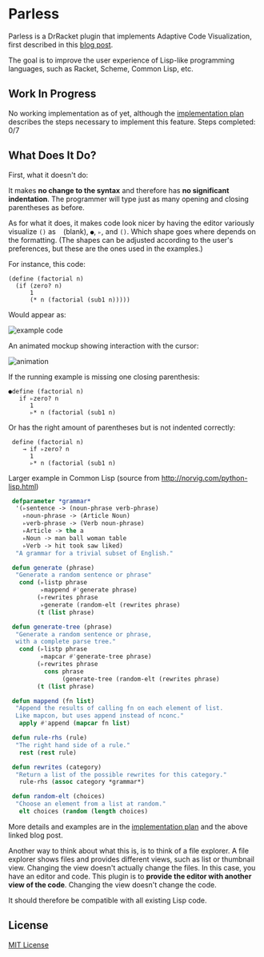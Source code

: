 # Parless
Parless is a DrRacket plugin that implements Adaptive Code Visualization, first described in this [blog post](https://benhsz.github.io/my-answer-to-the-parenthesis-problem/). 

The goal is to improve the user experience of Lisp-like programming languages, such as Racket, Scheme, Common Lisp, etc.

## Work In Progress
No working implementation as of yet, although the [implementation plan](steps-to-implement.md) describes the steps necessary to implement this feature. Steps completed: 0/7

## What Does It Do?
First, what it doesn't do: 

It makes __no change to the syntax__ and therefore has __no significant indentation__. The programmer will type just as many opening and closing parentheses as before.  

As for what it does, it makes code look nicer by having the editor variously visualize `()` as ` ` (blank), `●`, `▹`,  and `()`. Which shape goes where depends on the formatting. (The shapes can be adjusted according to the user's preferences, but these are the ones used in the examples.)

For instance, this code:

```racket
(define (factorial n)
  (if (zero? n)
      1
      (* n (factorial (sub1 n)))))
```
Would appear as:

![example code](https://benhsz.github.io/images/parless/parless.png)

An animated mockup showing interaction with the cursor:

![animation](https://benhsz.github.io/images/parless/mouse-over.gif)

If the running example is missing one closing parenthesis:

```racket
●define (factorial n)
   if ▹zero? n
      1
      ▹* n (factorial (sub1 n)
```

Or has the right amount of parentheses but is not indented correctly:
```racket
 define (factorial n)
    → if ▹zero? n
      1
      ▹* n (factorial (sub1 n)
```
Larger example in Common Lisp (source from http://norvig.com/python-lisp.html)

```lisp
 defparameter *grammar*
  '(▹sentence -> (noun-phrase verb-phrase)
    ▹noun-phrase -> (Article Noun)
    ▹verb-phrase -> (Verb noun-phrase)
    ▹Article -> the a
    ▹Noun -> man ball woman table
    ▹Verb -> hit took saw liked)
  "A grammar for a trivial subset of English."

 defun generate (phrase)
  "Generate a random sentence or phrase"
   cond (▹listp phrase
         ▹mappend #'generate phrase)
        (▹rewrites phrase
         ▹generate (random-elt (rewrites phrase)
        (t (list phrase)

 defun generate-tree (phrase)
  "Generate a random sentence or phrase,
  with a complete parse tree."
   cond (▹listp phrase
         ▹mapcar #'generate-tree phrase)
        (▹rewrites phrase
          cons phrase
               (generate-tree (random-elt (rewrites phrase)
        (t (list phrase)

 defun mappend (fn list)
  "Append the results of calling fn on each element of list.
  Like mapcon, but uses append instead of nconc."
   apply #'append (mapcar fn list)

 defun rule-rhs (rule)
  "The right hand side of a rule."
   rest (rest rule)

 defun rewrites (category)
  "Return a list of the possible rewrites for this category."
   rule-rhs (assoc category *grammar*)

 defun random-elt (choices)
  "Choose an element from a list at random."
   elt choices (random (length choices)
  ```
  
More details and examples are in the [implementation plan](steps-to-implement.md) and the above linked blog post.

Another way to think about what this is, is to think of a file explorer. A file explorer shows files and provides different views, such as list or thumbnail view. Changing the view doesn't actually change the files. In this case, you have an editor and code. This plugin is to __provide the editor with another view of the code__. Changing the view doesn't change the code.

It should therefore be compatible with all existing Lisp code.

## License
[MIT License](LICENSE)
